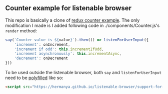 Counter example for listenable browser
--------------------------------------

This repo is basically a clone of [redux counter example](https://github.com/reactjs/redux/tree/master/examples/counter). The only modification I made is I added following code in ./components/Counter.js's `render` method:
```javascript
say(`Counter value is ${value}`).then(() => listenForUserInput({
    'increment': onIncrement,
    'increment if odd': this.incrementIfOdd,
    'increment asynchronously': this.incrementAsync,
    'decrement': onDecrement
}))
```

To be used outside the listenable browser, both `say` and `listenForUserInput` need to be [polyfilled](https://hermanya.github.io/listenable-browser/support-for-other-browsers.js) like so:

```html
<script src="https://hermanya.github.io/listenable-browser/support-for-other-browsers.js"></script>
```
